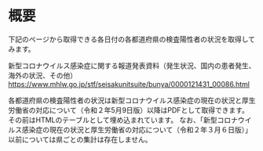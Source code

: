 # 概要
下記のページから取得できる各日付の各都道府県の検査陽性者の状況を取得してみます。

新型コロナウイルス感染症に関する報道発表資料（発生状況、国内の患者発生、海外の状況、その他）
https://www.mhlw.go.jp/stf/seisakunitsuite/bunya/0000121431_00086.html


各都道府県の検査陽性者の状況は新型コロナウイルス感染症の現在の状況と厚生労働省の対応について（令和２年5月9日版）以降はPDFとして取得できます。
その前はHTMLのテーブルとして埋め込まれています。
なお、「新型コロナウイルス感染症の現在の状況と厚生労働省の対応について（令和２年３月６日版）」以前については県ごとの集計は存在しません。